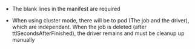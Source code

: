 

- The blank lines in the manifest are required

- When using cluster mode, there will be to pod (The job and the driver), which are independant. 
When the job is deleted (after ttlSecondsAfterFinished), the driver remains and must be cleanup up manually